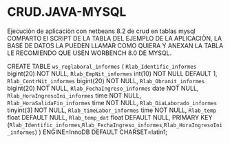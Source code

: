 # CRUD.JAVA-MYSQL
Ejecuciòn de aplicaciòn con netbeans 8.2 de crud en tablas mysql
COMPARTO El SCRIPT DE LA TABLA DEL EJEMPLO DE LA APLICACIÒN, LA BASE DE DATOS LA PUEDEN LLAMAR COMO QUIERA Y ANEXAN LA TABLA LE RECOMIENDO QUE USEN WORBENCH 8.0 DE MYSQL.

CREATE TABLE `ws_reglaboral_informes` (
  `Rlab_Identific_informes` bigint(20) NOT NULL,
  `Rlab_EmpNit_informes` int(10) NOT NULL DEFAULT 1,
  `Rlab_ContrNit_informes` bigint(20) NOT NULL,
  `Rlab_Obranit_informes` bigint(20) NOT NULL,
  `Rlab_FechaIngreso_informes` date NOT NULL,
  `Rlab_HoraIngresoIni_informes` time NOT NULL,
  `Rlab_HoraSalidaFin_informes` time NOT NULL,
  `Rlab_DiaLaborado_informes` tinyint(3) NOT NULL,
  `Rlab_timeLabor_informes` time NOT NULL,
  `Rlab_temp` float DEFAULT NULL,
  `Rlab_temp_dat` float DEFAULT NULL,
  PRIMARY KEY (`Rlab_Identific_informes`,`Rlab_FechaIngreso_informes`,`Rlab_HoraIngresoIni_informes`)
) ENGINE=InnoDB DEFAULT CHARSET=latin1;
